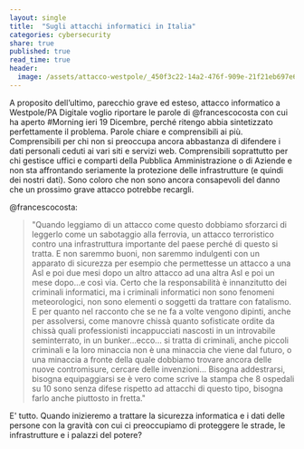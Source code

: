 ```yaml
---
layout: single
title:  "Sugli attacchi informatici in Italia"
categories: cybersecurity
share: true
published: true
read_time: true
header:
  image: /assets/attacco-westpole/_450f3c22-14a2-476f-909e-21f21eb697e6.jpeg
---
```


A proposito dell’ultimo, parecchio grave ed esteso, attacco informatico a Westpole/PA Digitale voglio riportare le parole di @francescocosta
con cui ha aperto #Morning ieri 19 Dicembre, perché ritengo abbia sintetizzato perfettamente il problema.
Parole chiare e comprensibili ai più. 
Comprensibili per chi non si preoccupa ancora abbastanza di difendere i dati personali ceduti ai vari siti e servizi web.
Comprensibili soprattutto per chi gestisce uffici e comparti della Pubblica Amministrazione o di Aziende e non sta affrontando seriamente la protezione delle infrastrutture (e quindi dei nostri dati).
Sono coloro che non sono ancora consapevoli del danno che un prossimo grave attacco potrebbe recargli.

@francescocosta:

> "Quando leggiamo di un attacco come questo dobbiamo sforzarci di leggerlo come un sabotaggio alla ferrovia, un attacco terroristico contro una infrastruttura importante del paese perché di questo si tratta. 
E non saremmo buoni, non saremmo indulgenti con un apparato di sicurezza per esempio che permettesse un attacco a una Asl e poi due mesi dopo un altro attacco ad una altra Asl e poi un mese dopo…e così via.
Certo che la responsabilità è innanzitutto dei criminali informatici, ma i criminali informatici non sono fenomeni meteorologici, non sono elementi o soggetti da trattare con fatalismo.
E per quanto nel racconto che se ne fa a volte vengono dipinti, anche per assolversi, come manovre chissà quanto sofisticate ordite da chissà quali professionisti incappucciati nascosti in un introvabile seminterrato, in un bunker...ecco... si tratta di criminali, anche piccoli criminali e la loro minaccia non è una minaccia che viene dal futuro, o una minaccia a fronte della quale dobbiamo trovare ancora delle nuove contromisure, cercare delle invenzioni…
Bisogna addestrarsi, bisogna equipaggiarsi se è vero come scrive la stampa che 8 ospedali su 10 sono senza difese rispetto ad attacchi di questo tipo, bisogna farlo anche piuttosto in fretta."

E' tutto. 
Quando inizieremo a trattare la sicurezza informatica e i dati delle persone con la gravità con cui ci preoccupiamo di proteggere le strade, le infrastrutture e i palazzi del potere? 